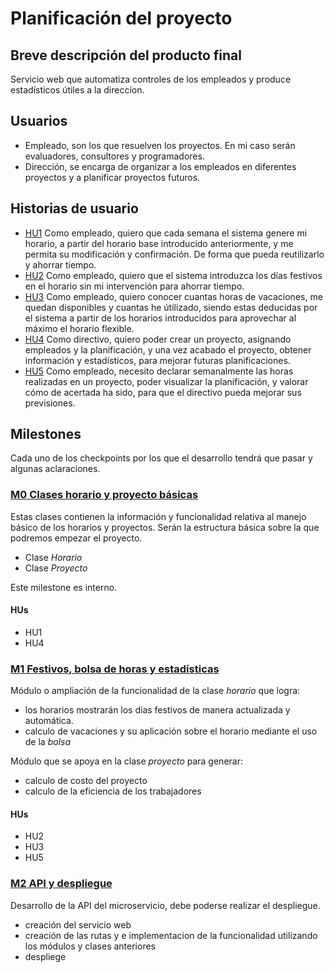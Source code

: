 # Planificación del proyecto
## Breve descripción del producto final

Servicio web que automatiza controles de los empleados y produce estadísticos útiles a la direccíon.

## Usuarios
- Empleado, son los que resuelven los proyectos. En mi caso serán evaluadores, consultores y programadores.
- Dirección, se encarga de organizar a los empleados en diferentes proyectos y a planificar proyectos futuros.

## Historias de usuario

- [HU1](https://github.com/morevi/jobcontrol/issues/3) Como empleado, quiero que cada semana el sistema genere mi horario, a partir del horario base introducido anteriormente, y me permita su modificación y confirmación. De forma que pueda reutilizarlo y ahorrar tiempo.
- [HU2](https://github.com/morevi/jobcontrol/issues/4) Como empleado, quiero que el sistema introduzca los días festivos en el horario sin mi intervención para ahorrar tiempo.
- [HU3](https://github.com/morevi/jobcontrol/issues/5) Como empleado, quiero conocer cuantas horas de vacaciones, me quedan disponibles y cuantas he útilizado, siendo estas deducidas por el sistema a partir de los horarios introducidos para aprovechar al máximo el horario flexible.
- [HU4](https://github.com/morevi/jobcontrol/issues/6) Como directivo, quiero poder crear un proyecto, asignando empleados y la planificación, y una vez acabado el proyecto, obtener información y estadísticos, para mejorar futuras planificaciones.
- [HU5](https://github.com/morevi/jobcontrol/issues/7) Como empleado, necesito declarar semanalmente las horas realizadas en un proyecto, poder visualizar la planificación, y valorar cómo de acertada ha sido, para que el directivo pueda mejorar sus previsiones.

## Milestones
Cada uno de los checkpoints por los que el desarrollo tendrá que pasar y algunas aclaraciones.

### [M0 Clases horario y proyecto básicas](https://github.com/morevi/jobcontrol/milestone/1)
Estas clases contienen la información y funcionalidad relativa al manejo básico de los horarios y proyectos. Serán la estructura básica sobre la que podremos empezar el proyecto.
- Clase _Horario_
- Clase _Proyecto_

Este milestone es interno.

#### HUs
- HU1
- HU4

### [M1 Festivos, bolsa de horas y estadísticas](https://github.com/morevi/jobcontrol/milestone/2)
Módulo o ampliación de la funcionalidad de la clase _horario_ que logra:
- los horarios mostrarán los días festivos de manera actualizada y automática.
- calculo de vacaciones y su aplicación sobre el horario mediante el uso de la _bolsa_

Módulo que se apoya en la clase _proyecto_ para generar:
- calculo de costo del proyecto
- calculo de la eficiencia de los trabajadores

#### HUs
- HU2
- HU3
- HU5

### [M2 API y despliegue](https://github.com/morevi/jobcontrol/milestone/3)
Desarrollo de la API del microservicio, debe poderse realizar el despliegue.
- creación del servicio web
- creación de las rutas y e implementacion de la funcionalidad utilizando los módulos y clases anteriores
- despliege
